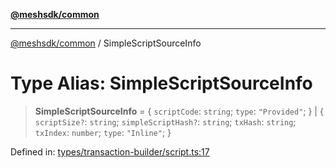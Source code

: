 [**@meshsdk/common**](../README.md)

***

[@meshsdk/common](../globals.md) / SimpleScriptSourceInfo

# Type Alias: SimpleScriptSourceInfo

> **SimpleScriptSourceInfo** = \{ `scriptCode`: `string`; `type`: `"Provided"`; \} \| \{ `scriptSize?`: `string`; `simpleScriptHash?`: `string`; `txHash`: `string`; `txIndex`: `number`; `type`: `"Inline"`; \}

Defined in: [types/transaction-builder/script.ts:17](https://github.com/MeshJS/mesh/blob/1abde1553cbd7cf2cf4e40197fc0de9e4a7d0f49/packages/mesh-common/src/types/transaction-builder/script.ts#L17)
